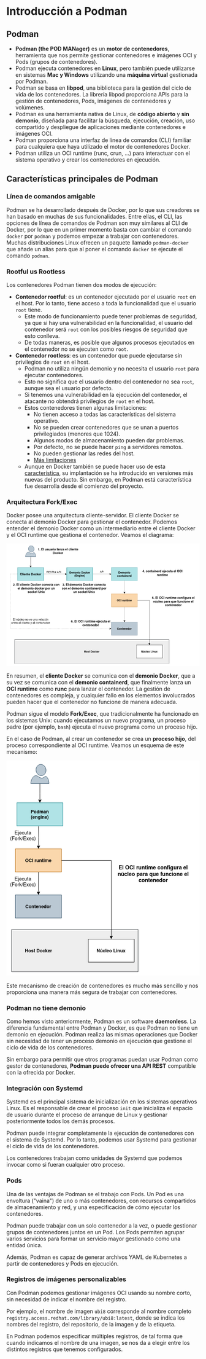 # Introducción a Podman

## Podman

* **Podman (the POD MANager)** es un **motor de contenedores**, herramienta que nos permite gestionar contenedores e imágenes OCI y Pods (grupos de contenedores). 
* Podman ejecuta contenedores en **Linux**, pero también puede utilizarse en sistemas **Mac y Windows** utilizando una **máquina virtual** gestionada por Podman. 
* Podman se basa en **libpod**, una biblioteca para la gestión del ciclo de vida de los contenedores. La librería libpod proporciona APIs para la gestión de contenedores, Pods, imágenes de contenedores y volúmenes.
* Podman es una herramienta nativa de Linux, de **código abierto** y **sin demonio**, diseñada para facilitar la búsqueda, ejecución, creación, uso compartido y despliegue de aplicaciones mediante contenedores e imágenes OCI.
* Podman proporciona una interfaz de línea de comandos (CLI) familiar para cualquiera que haya utilizado el motor de contenedores Docker. 
* Podman utiliza un OCI runtime (runc, crun, ...) para interactuar con el sistema operativo y crear los contenedores en ejecución. 


## Características principales de Podman

### Línea de comandos amigable

Podman se ha desarrollado después de Docker, por lo que sus creadores se han basado en muchas de sus funcionalidades. Entre ellas, el CLI, las opciones de línea de comandos de Podman son muy similares al CLI de Docker, por lo que en un primer momento basta con cambiar el comando `docker` por `podman` y podemos empezar a trabajar con contenedores. Muchas distribuciones Linux ofrecen un paquete llamado `podman-docker` que añade un alias para que al poner el comando `docker` se ejecute el comando `podman`.

### Rootful us Rootless

Los contenedores Podman tienen dos modos de ejecución:

* **Contenedor rootful**: es un contenedor ejecutado por el usuario `root` en el host. Por lo tanto, tiene acceso a toda la funcionalidad que el usuario `root` tiene. 
    * Este modo de funcionamiento puede tener problemas de seguridad, ya que si hay una vulnerabilidad en la funcionalidad, el usuario del contenedor será `root` con los posibles riesgos de seguridad que esto conlleva.
    * De todas maneras, es posible que algunos procesos ejecutados en el contenedor no se ejecuten como `root`. 
* **Contenedor rootless**: es un contenedor que puede ejecutarse sin privilegios de `root` en el host. 
    * Podman no utiliza ningún demonio y no necesita el usuario `root` para ejecutar contenedores.
    * Esto no significa que el usuario dentro del contenedor no sea `root`, aunque sea el usuario por defecto.
    * Si tenemos una vulnerabilidad en la ejecución del contenedor, el atacante no obtendrá privilegios de `root` en el host.
    * Estos contenedores tienen algunas limitaciones:
        * No tienen acceso a todas las características del sistema operativo.
        * No se pueden crear contenedores que se unan a puertos privilegiados (menores que 1024).
        * Algunos modos de almacenamiento pueden dar problemas.
        * Por defecto, no se puede hacer `ping` a servidores remotos.
        * No pueden gestionar las redes del host.
        * [Más limitaciones](https://github.com/containers/podman/blob/master/rootless.md)
    * Aunque en Docker también se puede hacer uso de esta [característica](https://docs.docker.com/engine/security/rootless/), su implantación se ha introducido en versiones más nuevas del producto. Sin embargo, en Podman está característica fue desarrolla desde el comienzo del proyecto.

### Arquitectura Fork/Exec

Docker posee una arquitectura cliente-servidor. El cliente Docker se conecta al demonio Docker para gestionar el contenedor. Podemos entender el demonio Docker como un intermediario entre el cliente Docker y el OCI runtime que gestiona el contenedor. Veamos el diagrama:

![docker](img/docker.png)

En resumen, el **cliente Docker** se comunica con el **demonio Docker**, que a su vez se comunica con el **demonio containerd**, que finalmente lanza un **OCI runtime** como **runc** para lanzar el contenedor. La gestión de contenedores es compleja, y cualquier fallo en los elementos involucrados pueden hacer que el contenedor no funcione de manera adecuada.

Podman sigue el modelo **Fork/Exec**, que tradicionalmente ha funcionado en los sistemas Unix: cuando ejecutamos un nuevo programa, un proceso padre (por ejemplo, `bash`) ejecuta el nuevo programa como un proceso hijo.

En el caso de Podman, al crear un contenedor se crea un **proceso hijo**, del proceso correspondiente al OCI runtime. Veamos un esquema de este mecanismo:

![podman](img/podman.png)

Este mecanismo de creación de contenedores es mucho más sencillo y nos proporciona una manera más segura de trabajar con contenedores.

### Podman no tiene demonio

Como hemos visto anteriormente, Podman es un software **daemonless**. La diferencia fundamental entre Podman y Docker, es que Podman no tiene un demonio en ejecución. Podman realiza las mismas operaciones que Docker sin necesidad de tener un proceso demonio en ejecución que gestione el ciclo de vida de los contenedores.

Sin embargo para permitir que otros programas puedan usar Podman como gestor de contenedores, **Podman puede ofrecer una API REST** compatible con la ofrecida por Docker. 

### Integración con Systemd

Systemd es el principal sistema de inicialización en los sistemas operativos Linux. Es el responsable de crear el proceso `init` que inicializa el espacio de usuario durante el proceso de arranque de Linux y gestionar posteriormente todos los demás procesos.

Podman puede integrar completamente la ejecución de contenedores con el sistema de Systemd. Por lo tanto, podemos usar Systemd para gestionar el ciclo de vida de los contenedores.

Los contenedores trabajan como unidades de Systemd que podemos invocar como si fueran cualquier otro proceso.

### Pods

Una de las ventajas de Podman se el trabajo con Pods. Un Pod es una envoltura ("vaina") de uno o más contenedores, con recursos compartidos de almacenamiento y red, y una especificación de cómo ejecutar los contenedores.

Podman puede trabajar con un solo contenedor a la vez, o puede gestionar grupos de contenedores juntos en un Pod. Los Pods permiten agrupar varios servicios para formar un servicio mayor gestionado como una entidad única. 

Además, Podman es capaz de generar archivos YAML de Kubernetes a partir de contenedores y Pods en ejecución.

### Registros de imágenes personalizables

Con Podman podemos gestionar imágenes OCI usando su nombre corto, sin necesidad de indicar el nombre del registro. 

Por ejemplo, el nombre de imagen `ubi8` corresponde al nombre completo `registry.access.redhat.com/library/ubi8:latest`, donde se indica los nombres del registro, del repositorio, de la imagen y de la etiqueta.

En Podman podemos especificar múltiples registros, de tal forma que cuando indicamos el nombre de una imagen, se nos da a elegir entre los distintos registros que tenemos configurados.

